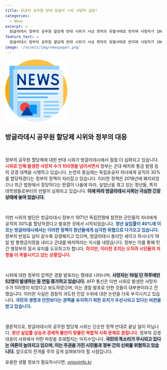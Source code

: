 ```yaml
---
title: 유공자 공무원 반대 방글라 시위 사망자 급증!
categories:
  - News
excerpt: >
  방글라데시 정부의 공무원 할당제 반대 시위가 사상 최악의 유혈사태로 번지며 사망자가 100명을 초과했습니다. 군대 배치와 통행금지령 등 강경 대응이 이어지는 가운데, 실업난을 겪는 청년들이 분노하고 있습니다. 클릭해서 더 알아보세요!
feature_text: >
  방글라데시 정부의 공무원 할당제 반대 시위가 사상 최악의 유혈사태로 번지며 사망자가 100명을 초과했습니다. 군대 배치와 통행금지령 등 강경 대응이 이어지는 가운데, 실업난을 겪는 청년들이 분노하고 있습니다. 클릭해서 더 알아보세요!
image: '/assets/img/newspaper.png'
---
```


<p><img src="/assets/img/newspaper.png" alt="kimp 속보" /></p>

<h2 data-ke-size="size26">방글라데시 공무원 할당제 시위와 정부의 대응</h2>

<p data-ke-size="size16">&nbsp;</p>

<p>정부의 공무원 할당제에 대한 반대 시위가 방글라데시에서 점점 더 심화되고 있습니다. <b><span style="color: #ee2323;">시위로 인해 발생한 사망자 수가 100명을 넘어서면서</span></b> 정부는 군대 배치와 통금 발령 등의 강경 대책을 시행하고 있습니다. 논란의 중심에는 독립유공자 자녀에게 공직의 30%를 할당하겠다는 정부의 정책이 자리잡고 있습니다. 이러한 정책은 2018년에 폐지되었으나 최근 법원에서 정당하다는 판결이 나옴에 따라, 실업난을 겪고 있는 청년들, 특히 대학생들로부터의 반발이 심화되고 있습니다. <b><span style="background-color: #21538527;">이에 따라 방글라데시 사회는 극심한 긴장 상태에 놓여 있습니다.</span></b></p>

<p data-ke-size="size16">&nbsp;</p>

<p>이번 시위의 발단은 방글라데시 정부가 1971년 독립전쟁에 참전한 군인들의 자녀에게 공직의 30%를 할당하겠다고 발표한 것에서 시작되었습니다. <b><span style="color: #1a5490;">청년 실업률이 40%에 이르는 방글라데시에서는 이러한 정책이 청년들에게 심각한 위협으로 다가오고 있습니다.</span></b> 정부의 반응도 날이 갈수록 강경해지고 있으며, 방글라데시 총리인 셰이크 하시나가 19일 밤 통행금지령을 내리고 군대를 배치하라는 지시를 내렸습니다. 정부는 이를 통해 민간 행정부의 질서 유지를 도모하고자 합니다. <b><span style="color: #ee2323;">하지만, 이러한 조치는 오히려 시민들의 저항을 더 촉발시키고 있는 상황입니다.</span></b></p>

<p data-ke-size="size16">&nbsp;</p>

<p>시위에 대한 정부의 압력은 경찰 발포라는 형태로 나타나며, <b><span style="background-color: #21538527;">사망자는 19일 단 하루에만 52명이 발생하는 등 연일 증가하고 있습니다.</span></b> AFP 통신은 이번 시위로 발생한 사망자 수가 105명이 되었다고 보도하였으며, 이는 경찰 발포로 인한 것들이 대부분이라고 전했습니다. 이러한 사실은 경찰의 과도한 진압 수위에 대한 논란을 더욱 부각시키고 있습니다. <b><span style="color: #1a5490;">국민의 생명과 안전보다는 권력을 유지하기 위한 조치가 우선시되고 있다는 비판을 받고 있습니다.</span></b></p>

<p data-ke-size="size16">&nbsp;</p>

<p>결론적으로, 방글라데시의 공무원 할당제 시위는 단순한 정책 반대로 끝날 일이 아닙니다. <b><span style="color: #ee2323;">청년 실업률 상승과 경제적 불만이 맞물린 복합적 사회 문제로 꼽힙니다.</span></b> 정부의 강경 대응이 사회에서 어떤 파장을 초래할지는 미지수입니다. <b><span style="background-color: #21538527;">국민의 목소리가 무시되고 있다는 여론이 높아지고 있으며, 이는 주권을 가진 시민들과 정부 간의 신뢰를 위협하고 있습니다.</span></b> 앞으로의 전개를 주의 깊게 살펴보아야 할 시점입니다.</p>
유용한 생활 정보가 필요하시다면, <a href="https://onioninfo.kr" rel="dofollow">onioninfo.kr</a>


